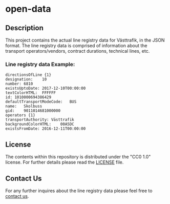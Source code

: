 # open-data

## Description

This project contains the actual line registry data for Västtrafik, in the JSON format. The line registry data is comprised of information about the transport operators/vendors, contract durations, technical lines, etc.


### Line registry data Example:

```
directionsOfLine {1}
designation:	10
number:	6810
existsUptoDate:	2017-12-10T00:00:00
textColorHTML:	FFFFFF
id:	1010000694386429
defaultTransportModeCode:	BUS
name:	Skolbuss
gid:	9011014681000000
operators {1}
transportAuthority:	Västtrafik
backgroundColorHTML:	00A5DC
existsFromDate: 2016-12-11T00:00:00
```


## License
The contents within this repository is distributed under the "CC0 1.0" license. 
For further details please read the [LICENSE](https://github.com/vasttrafik/open-data/blob/master/LICENSE) file.

## Contact Us
For any further inquires about the line registry data please feel free to [contact us](mailto:api@Vasttrafik.se?subject=Line%20Resgistry%20Query).
